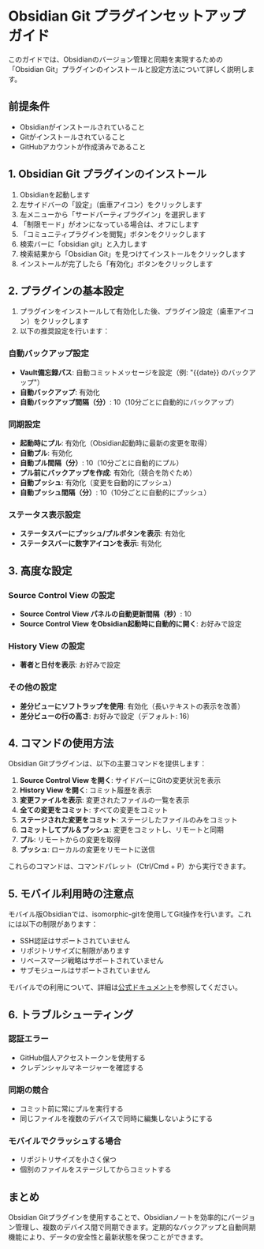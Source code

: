 # Obsidian Git プラグインセットアップガイド

このガイドでは、Obsidianのバージョン管理と同期を実現するための「Obsidian Git」プラグインのインストールと設定方法について詳しく説明します。

## 前提条件

- Obsidianがインストールされていること
- Gitがインストールされていること
- GitHubアカウントが作成済みであること

## 1. Obsidian Git プラグインのインストール

1. Obsidianを起動します
2. 左サイドバーの「設定」（歯車アイコン）をクリックします
3. 左メニューから「サードパーティプラグイン」を選択します
4. 「制限モード」がオンになっている場合は、オフにします
5. 「コミュニティプラグインを閲覧」ボタンをクリックします
6. 検索バーに「obsidian git」と入力します
7. 検索結果から「Obsidian Git」を見つけてインストールをクリックします
8. インストールが完了したら「有効化」ボタンをクリックします

## 2. プラグインの基本設定

1. プラグインをインストールして有効化した後、プラグイン設定（歯車アイコン）をクリックします
2. 以下の推奨設定を行います：

### 自動バックアップ設定
- **Vault備忘録パス**: 自動コミットメッセージを設定（例: "{{date}} のバックアップ"）
- **自動バックアップ**: 有効化
- **自動バックアップ間隔（分）**: 10（10分ごとに自動的にバックアップ）

### 同期設定
- **起動時にプル**: 有効化（Obsidian起動時に最新の変更を取得）
- **自動プル**: 有効化
- **自動プル間隔（分）**: 10（10分ごとに自動的にプル）
- **プル前にバックアップを作成**: 有効化（競合を防ぐため）
- **自動プッシュ**: 有効化（変更を自動的にプッシュ）
- **自動プッシュ間隔（分）**: 10（10分ごとに自動的にプッシュ）

### ステータス表示設定
- **ステータスバーにプッシュ/プルボタンを表示**: 有効化
- **ステータスバーに数字アイコンを表示**: 有効化

## 3. 高度な設定

### Source Control View の設定
- **Source Control View パネルの自動更新間隔（秒）**: 10
- **Source Control View をObsidian起動時に自動的に開く**: お好みで設定

### History View の設定
- **著者と日付を表示**: お好みで設定

### その他の設定
- **差分ビューにソフトラップを使用**: 有効化（長いテキストの表示を改善）
- **差分ビューの行の高さ**: お好みで設定（デフォルト: 16）

## 4. コマンドの使用方法

Obsidian Gitプラグインは、以下の主要コマンドを提供します：

1. **Source Control View を開く**: サイドバーにGitの変更状況を表示
2. **History View を開く**: コミット履歴を表示
3. **変更ファイルを表示**: 変更されたファイルの一覧を表示
4. **全ての変更をコミット**: すべての変更をコミット
5. **ステージされた変更をコミット**: ステージしたファイルのみをコミット
6. **コミットしてプル＆プッシュ**: 変更をコミットし、リモートと同期
7. **プル**: リモートからの変更を取得
8. **プッシュ**: ローカルの変更をリモートに送信

これらのコマンドは、コマンドパレット（Ctrl/Cmd + P）から実行できます。

## 5. モバイル利用時の注意点

モバイル版Obsidianでは、isomorphic-gitを使用してGit操作を行います。これには以下の制限があります：

- SSH認証はサポートされていません
- リポジトリサイズに制限があります
- リベースマージ戦略はサポートされていません
- サブモジュールはサポートされていません

モバイルでの利用について、詳細は[公式ドキュメント](https://publish.obsidian.md/git-doc)を参照してください。

## 6. トラブルシューティング

### 認証エラー
- GitHub個人アクセストークンを使用する
- クレデンシャルマネージャーを確認する

### 同期の競合
- コミット前に常にプルを実行する
- 同じファイルを複数のデバイスで同時に編集しないようにする

### モバイルでクラッシュする場合
- リポジトリサイズを小さく保つ
- 個別のファイルをステージしてからコミットする

## まとめ

Obsidian Gitプラグインを使用することで、Obsidianノートを効率的にバージョン管理し、複数のデバイス間で同期できます。定期的なバックアップと自動同期機能により、データの安全性と最新状態を保つことができます。